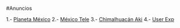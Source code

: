 #Anuncios

1.- [Planeta México](https://www.planetamexico.com.mx/ingenieria-y-proyectos-en-fibra-de-vidrio-F1A0EC30E12D9)
2.- [México Tele](https://www.mexicotele.com/ver/ingenierÍa-y-proyectos-en-fibra-de-vidrio/58b5895fa5f3577f0e431854/)
3.- [Chimalhuacán Aki](http://chimalhuacan.aki.com.mx/empresa/ingenieria-y-proyectos-en-fibra-de-vidrio.html)
4.- [User Exp](http://userexp.net/proyectosenfibradevidrio.com.html)